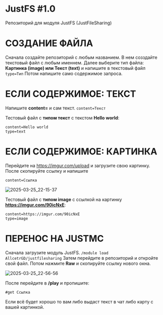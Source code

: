 # JustFS #1.0
Репозиторий для модуля JustFS (JustFileSharing)

# СОЗДАНИЕ ФАЙЛА

Сначала создайте репозиторий с любым названием. В нем созздайте текстовый файл c любым именнем. Далее выберите тип файла: **Картинка (image) или Текст (text)** и напишите в текстовый файл
```type=Тип```
Потом напишите само содержимое запроса. 
# ЕСЛИ СОДЕРЖИМОЕ: ТЕКСТ

Напишите **content=** и сам текст.
```content=Текст```

Тестовый файл с **типом текст** с текстом **Hello world**:

``` shell
content=Hello world
type=text
```

# ЕСЛИ СОДЕРЖИМОЕ: КАРТИНКА

Перейдите на https://imgur.com/upload и загрузите свою картинку. После скопируйте ссылку и напишите

```content=Ссылка```

![2025-03-25_22-15-37](https://github.com/user-attachments/assets/3d2e2be9-9d93-49e0-bbd6-9aef7d7ee2eb)

Тестовый файл с **типом image** с ссылкой на картинку **https://imgur.com/90icNxE**:

``` shell
content=https://imgur.com/90icNxE
type=image
```

# ПЕРЕНОС НА JUSTMC

Сначала загрузите модуль JustFS.
```/module load AllcetrGD/justfilesharing```
Затем перейдите в репозиторий и откройте свой файл. Потом нажмите **Raw** и скопируйте ссылку нового окна.

![2025-03-25_22-56-56](https://github.com/user-attachments/assets/63d45995-038c-4969-9805-0fad1318e47e)

После перейдите в **/play** и пропишите:
``` shell
#get Ссылка
```
Если всё будет хорошо то вам либо выдаст текст в чат либо карту с вашей картинкой.
